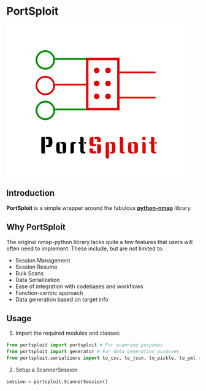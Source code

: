 # PortSploit

![PortSploit logo](logo.png)

## Introduction

**PortSploit** is a simple wrapper around the fabulous [**python-nmap**](https://xael.org/pages/python-nmap-en.html) library.

## Why PortSploit

The original nmap-python library lacks quite a few features that users will often need to implement. These include, but are not limited to:

- Session Management
- Session Resume
- Bulk Scans
- Data Serialization
- Ease of integration with codebases and workflows
- Function-centric approach 
- Data generation based on target info

## Usage

1. Import the required modules and classes:

```python
from portsploit import portsploit # For scanning purposes
from portsploit import generator # For data generation purposes
from portsploit.serializers import to_csv, to_json, to_pickle, to_yml # For serialization purposes
```

2. Setup a ScannerSession

```python
session = portsploit.ScannerSession()
```